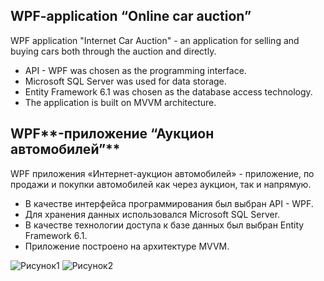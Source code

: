 ## **WPF-application “Online car auction”**

WPF application "Internet Car Auction" - an application for selling and buying cars both through the auction and directly.

- API - WPF was chosen as the programming interface.
- Microsoft SQL Server was used for data storage.
- Entity Framework 6.1 was chosen as the database access technology.
- The application is built on MVVM architecture.

## WPF**-приложение “Аукцион автомобилей”**

WPF приложения «Интернет-аукцион автомобилей» - приложение, по продажи и покупки автомобилей как через аукцион, так и напрямую.

- В качестве интерфейса программирования был выбран API - WPF.
- Для хранения данных использовался Microsoft SQL Server.
- В качестве технологии доступа к базе данных был выбран Entity Framework 6.1.
- Приложение построено на архитектуре MVVM.

![Рисунок1](https://user-images.githubusercontent.com/31707173/220573486-09fb9f97-7721-4577-9999-a0bd0849644d.png)
![Рисунок2](https://user-images.githubusercontent.com/31707173/220573493-a9620cd2-1597-467f-99b9-7cb86155f7d4.png)
